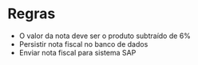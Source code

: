 Regras
========

- O valor da nota deve ser o produto subtraído de 6%
- Persistir nota fiscal no banco de dados
- Enviar nota fiscal para sistema SAP

